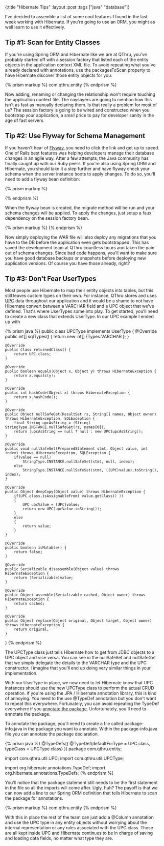 {:title "Hibernate Tips"
 :layout :post
 :tags ["java" "database"]}

I\'ve decided to assemble a list of some cool features I found in the last week 
working with Hibernate. If you\'re going to use an ORM, you might as well learn to
use it effectively.

## Tip #1: Scan for Entity Classes

If you\'re using Spring ORM and Hibernate like we are at QThru, you\'ve probably
started off with a session factory that listed each of the entity objects in the
application context XML file. To avoid repeating what you\'ve already declared with
annotations, use the packagesToScan property to have Hibernate discover those entity
objects for you:

{% prism markup %}
<property name="packagesToScan">
    <array>
        <value>com.qthru.entity</value>
    </array>
</property>
{% endprism %}

Now adding, renaming or changing the relationship won\'t require touching the application
context file. The naysayers are going to mention how this isn\'t as fast as manually
declaring them. Is that really a problem for most of us? The session factory is going to
be wired and constructed when you bootstrap your application, a small price to pay for
developer sanity in the age of fast servers.

## Tip #2: Use Flyway for Schema Management

If you haven\'t hear of [Flyway][flyway-home], you need to click the link and get up to
speed. One of Rails best features was helping developers manage their database changes in
an agile way. After a few attempts, the Java community has finally caught up with our Ruby
peers. If you\'re also using Spring ORM and Hibernate, you should take it a step further and
have flyway check your schema when the server instance boots to apply changes. To do so,
you\'ll need to add a flyway bean definition:

{% prism markup %}
<bean id="dataSource" class="org.springframework.jdbc.datasource.DriverManagerDataSource">
    <!-- your data source definition for your environment -->
</bean>

<bean id="flyway" class="com.googlecode.flyway.core.Flyway" init-method="migrate">
    <property name="dataSource" ref="dataSource"/>
</bean>
{% endprism %}

When the flyway bean is created, the migrate method will be run and your schema changes
will be applied. To apply the changes, just setup a faux dependency on the session factory
bean.

{% prism markup %}
<bean id="mySessionFactory"
      class="org.springframework.orm.hibernate3.annotation.AnnotationSessionFactoryBean" depends-on="flyway">
    <!-- rest of session factory definition -->
</bean>
{% endprism %}

Now simply deploying the WAR file will also deploy any migrations that you have to the DB
before the application even gets bootstrapped. This has saved the development team at QThru
countless hours and taken the pain out of schema changes. Since bad code happens, you\'ll want
to make sure you have good database backups or snapshots before deploying new application
versions. Of course you have those already, right?

## Tip #3: Don\'t Fear UserTypes

Most people use Hibernate to map their entity objects into tables, but this still leaves custom
types on their own. For instance, QThru stores and uses [UPC][upc-wikipedia] data throughout our
application and it would be a shame to not have Hibernate convert between a VARCHAR field and a
UPC object that we\'ve defined. That\'s where UserTypes some into play. To get started, you\'ll need
to create a new class that extends UserType. In our UPC example I ended up with

{% prism java %}
public class UPCType implements UserType {
    @Override
    public int[] sqlTypes() {
        return new int[] {Types.VARCHAR };
    }

    @Override
    public Class returnedClass() {
        return UPC.class;
    }

    @Override
    public boolean equals(Object x, Object y) throws HibernateException {
        return x.equals(y);
    }

    @Override
    public int hashCode(Object x) throws HibernateException {
        return x.hashCode();
    }

    @Override
    public Object nullSafeGet(ResultSet rs, String[] names, Object owner) throws HibernateException, SQLException {
        final String upcAsString = (String) StringType.INSTANCE.nullSafeGet(rs, names[0]);
        return (upcAsString == null ? null : new UPC(upcAsString));
    }

    @Override
    public void nullSafeSet(PreparedStatement stmt, Object value, int index) throws HibernateException, SQLException {
        if(value == null)
            StringType.INSTANCE.nullSafeSet(stmt, null, index);
        else
            StringType.INSTANCE.nullSafeSet(stmt, ((UPC)value).toString(), index);
    }

    @Override
    public Object deepCopy(Object value) throws HibernateException {
        if(UPC.class.isAssignableFrom( value.getClass() ))
        {
            UPC upcValue = (UPC)value;
            return new UPC(upcValue.toString());
        }
        else
        {
            return value;
        }
    }

    @Override
    public boolean isMutable() {
        return false;
    }

    @Override
    public Serializable disassemble(Object value) throws HibernateException {
        return (Serializable)value;
    }

    @Override
    public Object assemble(Serializable cached, Object owner) throws HibernateException {
        return cached;
    }

    @Override
    public Object replace(Object original, Object target, Object owner) throws HibernateException {
        return original;
    }
}
{% endprism %}

The UPCType class just tells Hibernate how to get from JDBC objects to a UPC object
and vice versa. You can see in the nullSafeSet and nullSafeGet that we simply delegate
the details to the VARCHAR type and the UPC constructor. I imagine that you\'ll end up
doing very similar things in your implementation.

With our UserType in place, we now need to let Hibernate know that UPC instances should
use the new UPCType class to perform the actual CRUD operation. If you\'re using the JPA / Hibernate
annotation library, this is kind of annoying. You need to the use @TypeDef annotation
but you don\'t want to repeat this everywhere. Fortunately, you can avoid repeating the
TypeDef everywhere if you [annotate the package][java-package-annotate]. Unfortunately,
you\'ll need to annotate the package.

To annotate the package, you\'ll need to create a file called package-info.java in the
package you want to annotate. Within the package-info.java file you can annotate the
package declaration.

{% prism java %}
@TypeDefs({
    @TypeDef(defaultForType = UPC.class, typeClass = UPCType.class)
})
package com.qthru.entity;

import com.qthru.util.UPC;
import com.qthru.util.UPCType;

import org.hibernate.annotations.TypeDef;
import org.hibernate.annotations.TypeDefs;
{% endprism %}

You\'ll notice that the package statement still needs to be the first statement in the file
so all the imports will come after. Ugly, huh? The payoff is that we can now add a line to
our Spring ORM definition that tells Hibernate to scan the package for annotations.

{% prism markup %}
<property name="annotatedPackages">
    <!-- look for package level annotations -->
    <array>
        <value>com.qthru.entity</value>
    </array>
</property>
{% endprism %}

With this in place the rest of the team can just add a @Column annotation and use the UPC
type in any entity objects without worrying about the internal representation or any rules
associated with the UPC class. Those are all kept inside UPC and Hibernate continues to be
in charge of saving and loading data fields, no matter what type they are.

[flyway-home]: http://flywaydb.org
[upc-wikipedia]: http://en.wikipedia.org/wiki/Universal_Product_Code
[java-package-annotate]: http://docs.oracle.com/javase/specs/jls/se5.0/html/packages.html#7.4.1.1
